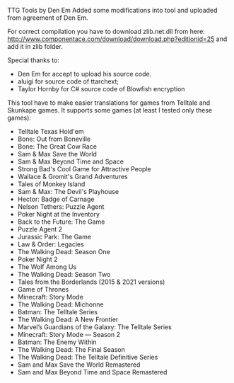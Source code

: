 TTG Tools by Den Em
Added some modifications into tool and uploaded from agreement of Den Em.

For correct compilation you have to download zlib.net.dll from here: http://www.componentace.com/download/download.php?editionid=25
and add it in zlib folder.

Special thanks to:
- Den Em for accept to upload his source code.
- aluigi for source code of ttarchext;
- Taylor Hornby for C# source code of Blowfish encryption

This tool have to make easier translations for games from Telltale and Skunkape games.
It supports some games (at least I tested only these games):
- Telltale Texas Hold'em
- Bone: Out from Boneville
- Bone: The Great Cow Race
- Sam & Max Save the World
- Sam & Max Beyond Time and Space
- Strong Bad's Cool Game for Attractive People
- Wallace & Gromit's Grand Adventures	
- Tales of Monkey Island
- Sam & Max: The Devil's Playhouse
- Hector: Badge of Carnage
- Nelson Tethers: Puzzle Agent
- Poker Night at the Inventory
- Back to the Future: The Game
- Puzzle Agent 2
- Jurassic Park: The Game
- Law & Order: Legacies
- The Walking Dead: Season One
- Poker Night 2
- The Wolf Among Us
- The Walking Dead: Season Two
- Tales from the Borderlands (2015 & 2021 versions)
- Game of Thrones
- Minecraft: Story Mode
- The Walking Dead: Michonne
- Batman: The Telltale Series
- The Walking Dead: A New Frontier
- Marvel’s Guardians of the Galaxy: The Telltale Series
- Minecraft: Story Mode — Season 2
- Batman: The Enemy Within
- The Walking Dead: The Final Season
- The Walking Dead: The Telltale Definitive Series
- Sam and Max Save the World Remastered
- Sam and Max Beyond Time and Space Remastered

